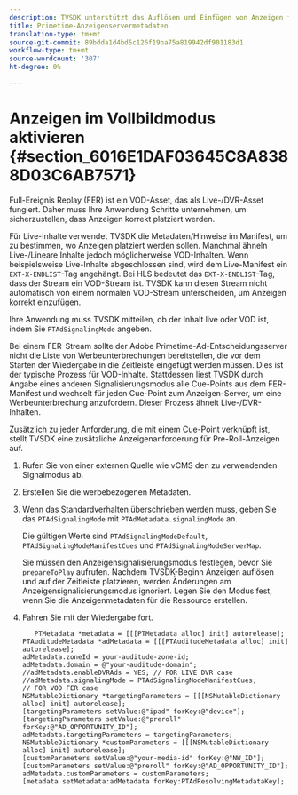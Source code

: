 ```yaml
---
description: TVSDK unterstützt das Auflösen und Einfügen von Anzeigen für VOD- und Live/Lineare Streams.
title: Primetime-Anzeigenservermetadaten
translation-type: tm+mt
source-git-commit: 89bdda1d4bd5c126f19ba75a819942df901183d1
workflow-type: tm+mt
source-wordcount: '307'
ht-degree: 0%

---
```



# Anzeigen im Vollbildmodus aktivieren {#section_6016E1DAF03645C8A8388D03C6AB7571}

Full-Ereignis Replay (FER) ist ein VOD-Asset, das als Live-/DVR-Asset fungiert. Daher muss Ihre Anwendung Schritte unternehmen, um sicherzustellen, dass Anzeigen korrekt platziert werden.

Für Live-Inhalte verwendet TVSDK die Metadaten/Hinweise im Manifest, um zu bestimmen, wo Anzeigen platziert werden sollen. Manchmal ähneln Live-/Lineare Inhalte jedoch möglicherweise VOD-Inhalten. Wenn beispielsweise Live-Inhalte abgeschlossen sind, wird dem Live-Manifest ein `EXT-X-ENDLIST`-Tag angehängt. Bei HLS bedeutet das `EXT-X-ENDLIST`-Tag, dass der Stream ein VOD-Stream ist. TVSDK kann diesen Stream nicht automatisch von einem normalen VOD-Stream unterscheiden, um Anzeigen korrekt einzufügen.

Ihre Anwendung muss TVSDK mitteilen, ob der Inhalt live oder VOD ist, indem Sie `PTAdSignalingMode` angeben.

Bei einem FER-Stream sollte der Adobe Primetime-Ad-Entscheidungsserver nicht die Liste von Werbeunterbrechungen bereitstellen, die vor dem Starten der Wiedergabe in die Zeitleiste eingefügt werden müssen. Dies ist der typische Prozess für VOD-Inhalte. Stattdessen liest TVSDK durch Angabe eines anderen Signalisierungsmodus alle Cue-Points aus dem FER-Manifest und wechselt für jeden Cue-Point zum Anzeigen-Server, um eine Werbeunterbrechung anzufordern. Dieser Prozess ähnelt Live-/DVR-Inhalten.

Zusätzlich zu jeder Anforderung, die mit einem Cue-Point verknüpft ist, stellt TVSDK eine zusätzliche Anzeigenanforderung für Pre-Roll-Anzeigen auf.

1. Rufen Sie von einer externen Quelle wie vCMS den zu verwendenden Signalmodus ab.
1. Erstellen Sie die werbebezogenen Metadaten.
1. Wenn das Standardverhalten überschrieben werden muss, geben Sie das `PTAdSignalingMode` mit `PTAdMetadata.signalingMode` an.

   Die gültigen Werte sind `PTAdSignalingModeDefault`, `PTAdSignalingModeManifestCues` und `PTAdSignalingModeServerMap`.

   Sie müssen den Anzeigensignalisierungsmodus festlegen, bevor Sie `prepareToPlay` aufrufen. Nachdem TVSDK-Beginn Anzeigen auflösen und auf der Zeitleiste platzieren, werden Änderungen am Anzeigensignalisierungsmodus ignoriert. Legen Sie den Modus fest, wenn Sie die Anzeigenmetadaten für die Ressource erstellen.

1. Fahren Sie mit der Wiedergabe fort.

   ```
      PTMetadata *metadata = [[[PTMetadata alloc] init] autorelease]; 
   PTAuditudeMetadata *adMetadata = [[[PTAuditudeMetadata alloc] init] autorelease]; 
   adMetadata.zoneId = your-auditude-zone-id; 
   adMetadata.domain = @"your-auditude-domain"; 
   //adMetadata.enableDVRAds = YES; // FOR LIVE DVR case 
   //adMetadata.signalingMode = PTAdSignalingModeManifestCues;  
   // FOR VOD FER case 
   NSMutableDictionary *targetingParameters = [[[NSMutableDictionary alloc] init] autorelease]; 
   [targetingParameters setValue:@"ipad" forKey:@"device"]; 
   [targetingParameters setValue:@"preroll" forKey:@"AD_OPPORTUNITY_ID"]; 
   adMetadata.targetingParameters = targetingParameters; 
   NSMutableDictionary *customParameters = [[[NSMutableDictionary alloc] init] autorelease]; 
   [customParameters setValue:@"your-media-id" forKey:@"NW_ID"]; 
   [customParameters setValue:@"preroll" forKey:@"AD_OPPORTUNITY_ID"]; 
   adMetadata.customParameters = customParameters; 
   [metadata setMetadata:adMetadata forKey:PTAdResolvingMetadataKey]; 
   ```
